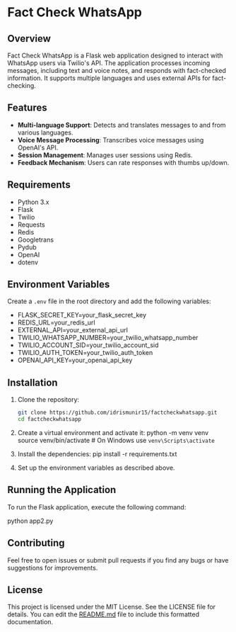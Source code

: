 # Fact Check WhatsApp

## Overview

Fact Check WhatsApp is a Flask web application designed to interact with WhatsApp users via Twilio's API. The application processes incoming messages, including text and voice notes, and responds with fact-checked information. 
It supports multiple languages and uses external APIs for fact-checking.

## Features

- **Multi-language Support**: Detects and translates messages to and from various languages.
- **Voice Message Processing**: Transcribes voice messages using OpenAI's API.
- **Session Management**: Manages user sessions using Redis.
- **Feedback Mechanism**: Users can rate responses with thumbs up/down.

## Requirements

- Python 3.x
- Flask
- Twilio
- Requests
- Redis
- Googletrans
- Pydub
- OpenAI
- dotenv

## Environment Variables

Create a `.env` file in the root directory and add the following variables:
- FLASK_SECRET_KEY=your_flask_secret_key 
- REDIS_URL=your_redis_url 
- EXTERNAL_API=your_external_api_url 
- TWILIO_WHATSAPP_NUMBER=your_twilio_whatsapp_number 
- TWILIO_ACCOUNT_SID=your_twilio_account_sid 
- TWILIO_AUTH_TOKEN=your_twilio_auth_token 
- OPENAI_API_KEY=your_openai_api_key

## Installation

1. Clone the repository:
   ```bash
   git clone https://github.com/idrismunir15/factcheckwhatsapp.git
   cd factcheckwhatsapp
   
2. Create a virtual environment and activate it:
   python -m venv venv
   source venv/bin/activate  # On Windows use `venv\Scripts\activate`
   
3. Install the dependencies:
   pip install -r requirements.txt

4. Set up the environment variables as described above.

## Running the Application
To run the Flask application, execute the following command:

python app2.py

## Contributing
Feel free to open issues or submit pull requests if you find any bugs or have suggestions for improvements.

## License
This project is licensed under the MIT License. See the LICENSE file for details.
You can edit the [README.md](https://github.com/idrismunir15/factcheckwhatsapp/edit/main/README.md) file to include this formatted documentation.

   

   

